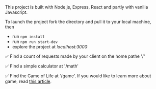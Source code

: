 
This project is built with Node.js, Express, React and partly with vanilla Javascript. 

To launch the project fork the directory and pull it to your local machine, then
- run `npm install`
- run `npm run start-dev`
- explore the project at *localhost:3000*


✅ Find a count of requests made by your client on the home pathe '/'

✅ Find a simple calculator at '/math'

✅ Find the Game of Life at '/game'. 
If you would like to learn more about game, read [this article](https://en.wikipedia.org/wiki/Conway's_Game_of_Life).